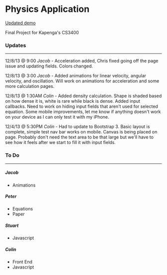 # Physics Application


[Updated demo](http://cs.wmich.edu/~jzk9790/CS3400-FINAL)

Final Project for Kapenga's CS3400

### Updates

---

12/8/13 @ 9:00 _Jacob_ - Acceleration added, Chris fixed going off the page issue and updating fields. Colors changed.

12/8/13 @ 3:00 _Jacob_ - Added animations for linear velocity, angular velocity, and oscillation. Will work on animations for acceleration and some more calculation pages.   

12/8/13 @ 1:30AM _Colin_ - Added density calculation. Shape is shaded based on how dense it is, white is rare while black is dense. Added input callbacks. Need to work on hiding input fields that aren't used for selected equation. Some mobile improvements, let me know if anything doesn't work on your device as I can only test it with my iPhone.

12/4/13 @ 5:30PM _Colin_ - Had to update to Bootstrap 3. Basic layout is complete, simple test nav bar works on mobile. Canvas is being placed on page. Probably don't need the text area to be that large but we'll have to see how it feels after we start to fill it with input fields.

### To Do

---

##### Jacob

* Animations

##### Peter

* Equations
* Paper

##### Stuart

* Javascript

##### Colin

* Front End
* Javascript
